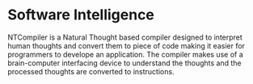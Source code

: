# Software Intelligence
NTCompiler is a Natural Thought based compiler designed to interpret human thoughts and convert them to piece of code making it easier for programmers to develope an application. The compiler makes use of a brain-computer interfacing device to understand the thoughts and the processed thoughts are converted to instructions.
